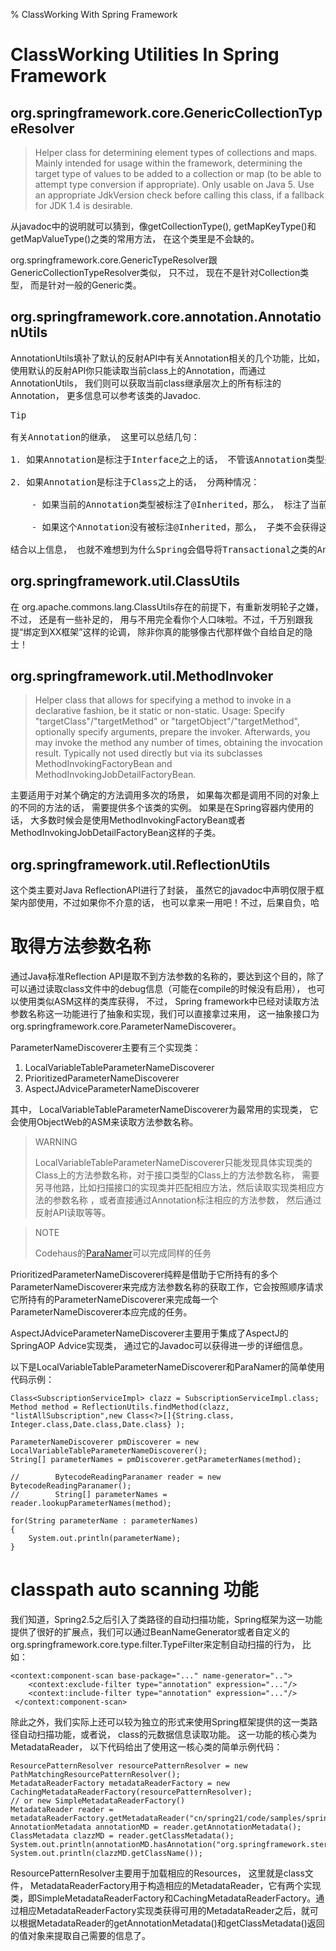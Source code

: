 % ClassWorking With Spring Framework

# ClassWorking Utilities In Spring Framework

## org.springframework.core.GenericCollectionTypeResolver

> Helper class for determining element types of collections and maps. Mainly intended for usage within the framework, determining the target type of values to be added to a collection or map (to be able to attempt type conversion if appropriate). Only usable on Java 5. Use an appropriate JdkVersion check before calling this class, if a fallback for JDK 1.4 is desirable.

从javadoc中的说明就可以猜到，像getCollectionType(), getMapKeyType()和getMapValueType()之类的常用方法， 在这个类里是不会缺的。

org.springframework.core.GenericTypeResolver跟GenericCollectionTypeResolver类似， 只不过， 现在不是针对Collection类型， 而是针对一般的Generic类。

## org.springframework.core.annotation.AnnotationUtils

AnnotationUtils填补了默认的反射API中有关Annotation相关的几个功能，比如， 使用默认的反射API你只能读取当前class上的Annotation，而通过AnnotationUtils， 我们则可以获取当前class继承层次上的所有标注的Annotation， 更多信息可以参考该类的Javadoc.

<pre>
Tip

有关Annotation的继承， 这里可以总结几句：

1. 如果Annotation是标注于Interface之上的话， 不管该Annotation类型是否标注了@Inherited这个Annotation， 被标注的Interface的实现类都不会“继承” 这一Annotation。 也就是说，标注于Interface上的Annotation，通过反射API只能在这个Interface上才能读取到这一Annotation。

2. 如果Annotation是标注于Class之上的话， 分两种情况：

    - 如果当前的Annotation类型被标注了@Inherited，那么， 标注了当前Annotation的Class的子类会获得当前Annotation的“继承”， 也就是说， 即使子类没有标注这个Annotation，通过subClass.getClass().getAnnoation(currentAnnotation)也会获得这个Annotation所持有的元数据信息。

    - 如果这个Annotation没有被标注@Inherited，那么， 子类不会获得这种继承。

结合以上信息， 也就不难想到为什么Spring会倡导将Transactional之类的Annotation标注在具体的实现类上，而不是Interface之上了。
</pre>

## org.springframework.util.ClassUtils

在 org.apache.commons.lang.ClassUtils存在的前提下，有重新发明轮子之嫌， 不过， 还是有一些补足的， 用与不用完全看你个人口味啦。不过，千万别跟我提“绑定到XX框架”这样的论调， 除非你真的能够像古代那样做个自给自足的隐士！

##  org.springframework.util.MethodInvoker

> Helper class that allows for specifying a method to invoke in a declarative fashion, be it static or non-static. Usage: Specify "targetClass"/"targetMethod" or "targetObject"/"targetMethod", optionally specify arguments, prepare the invoker. Afterwards, you may invoke the method any number of times, obtaining the invocation result. Typically not used directly but via its subclasses MethodInvokingFactoryBean and MethodInvokingJobDetailFactoryBean.

主要适用于对某个确定的方法调用多次的场景， 如果每次都是调用不同的对象上的不同的方法的话， 需要提供多个该类的实例。 如果是在Spring容器内使用的话， 大多数时候会是使用MethodInvokingFactoryBean或者MethodInvokingJobDetailFactoryBean这样的子类。


##  org.springframework.util.ReflectionUtils

这个类主要对Java ReflectionAPI进行了封装， 虽然它的javadoc中声明仅限于框架内部使用，不过如果你不介意的话， 也可以拿来一用吧！不过，后果自负，哈

# 取得方法参数名称

通过Java标准Reflection API是取不到方法参数的名称的，要达到这个目的，除了可以通过读取class文件中的debug信息（可能在compile的时候没有启用）， 也可以使用类似ASM这样的类库获得， 不过， Spring framework中已经对读取方法参数名称这一功能进行了抽象和实现，我们可以直接拿过来用， 这一抽象接口为org.springframework.core.ParameterNameDiscoverer。

ParameterNameDiscoverer主要有三个实现类：

1. LocalVariableTableParameterNameDiscoverer
2. PrioritizedParameterNameDiscoverer
3. AspectJAdviceParameterNameDiscoverer

其中， LocalVariableTableParameterNameDiscoverer为最常用的实现类， 它会使用ObjectWeb的ASM来读取方法参数名称。

> WARNING
> 
> LocalVariableTableParameterNameDiscoverer只能发现具体实现类的Class上的方法参数名称，对于接口类型的Class上的方法参数名称， 需要另寻他路，比如扫描接口的实现类并匹配相应方法，然后读取实现类相应方法的参数名称 ，或者直接通过Annotation标注相应的方法参数， 然后通过反射API读取等等。

> NOTE
> 
> Codehaus的[ParaNamer](http://paranamer.codehaus.org/)可以完成同样的任务

PrioritizedParameterNameDiscoverer纯粹是借助于它所持有的多个ParameterNameDiscoverer来完成方法参数名称的获取工作，它会按照顺序请求它所持有的ParameterNameDiscoverer来完成每一个ParameterNameDiscoverer本应完成的任务。

AspectJAdviceParameterNameDiscoverer主要用于集成了AspectJ的SpringAOP Advice实现类， 通过它的Javadoc可以获得进一步的详细信息。

以下是LocalVariableTableParameterNameDiscoverer和ParaNamer的简单使用代码示例：

~~~~~~~ {.java}
Class<SubscriptionServiceImpl> clazz = SubscriptionServiceImpl.class;
Method method = ReflectionUtils.findMethod(clazz, "listAllSubscription",new Class<?>[]{String.class, Integer.class,Date.class,Date.class} );

ParameterNameDiscoverer pmDiscoverer = new LocalVariableTableParameterNameDiscoverer();
String[] parameterNames = pmDiscoverer.getParameterNames(method);

//        BytecodeReadingParanamer reader = new BytecodeReadingParanamer();
//        String[] parameterNames = reader.lookupParameterNames(method);

for(String parameterName : parameterNames)
{
    System.out.println(parameterName);
}    
~~~~~~~

# classpath auto scanning 功能

我们知道，Spring2.5之后引入了类路径的自动扫描功能，Spring框架为这一功能提供了很好的扩展点，我们可以通过BeanNameGenerator或者自定义的org.springframework.core.type.filter.TypeFilter来定制自动扫描的行为， 比如：

~~~~~~~ {.xml}
<context:component-scan base-package="..." name-generator="..">
 	<context:exclude-filter type="annotation" expression="..."/>
 	<context:include-filter type="annotation" expression="..."/>
 </context:component-scan>
~~~~~~~

除此之外，我们实际上还可以较为独立的形式来使用Spring框架提供的这一类路径自动扫描功能，或者说， class的元数据信息读取功能。 这一功能的核心类为MetadataReader， 以下代码给出了使用这一核心类的简单示例代码：


~~~~~~~ {.java}
ResourcePatternResolver resourcePatternResolver = new PathMatchingResourcePatternResolver();
MetadataReaderFactory metadataReaderFactory = new CachingMetadataReaderFactory(resourcePatternResolver);
// or new SimpleMetadataReaderFactory()
MetadataReader reader = metadataReaderFactory.getMetadataReader("cn/spring21/code/samples/spring/controller/SimpleController");
AnnotationMetadata annotationMD = reader.getAnnotationMetadata();
ClassMetadata clazzMD = reader.getClassMetadata();
System.out.println(annotationMD.hasAnnotation("org.springframework.stereotype.Component"));
System.out.println(clazzMD.getClassName());
~~~~~~~

ResourcePatternResolver主要用于加载相应的Resources， 这里就是class文件， MetadataReaderFactory用于构造相应的MetadataReader，它有两个实现类，即SimpleMetadataReaderFactory和CachingMetadataReaderFactory。通过相应MetadataReaderFactory实现类获得可用的MetadataReader之后，就可以根据MetadataReader的getAnnotationMetadata()和getClassMetadata()返回的值对象来提取自己需要的信息了。








